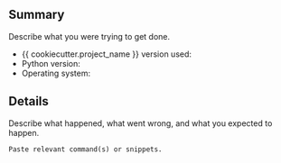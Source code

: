 ## Summary

Describe what you were trying to get done.

- {{ cookiecutter.project_name }} version used:
- Python version:
- Operating system:

## Details

Describe what happened, what went wrong, and what you expected to happen.

```
Paste relevant command(s) or snippets.
```
